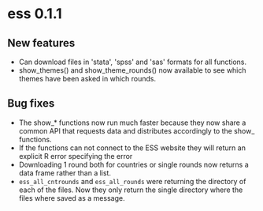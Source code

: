 # ess 0.1.1

## New features

* Can download files in 'stata', 'spss' and 'sas' formats for all functions.
* show_themes() and show_theme_rounds() now available to see which themes have been asked in which rounds.

## Bug fixes
* The show_* functions now run much faster because they now share a common API that requests data and distributes accordingly to the show_ functions.
* If the functions can not connect to the ESS website they will return an explicit R error specifying the error
* Downloading 1 round both for countries or single rounds now returns a data frame rather than a list.
* `ess_all_cntrounds` and `ess_all_rounds` were returning the directory of each of the files. Now they only return the single directory where the files where saved as a message.